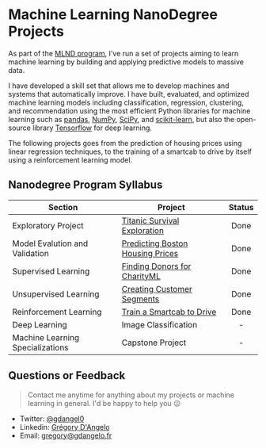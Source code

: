 # Machine Learning NanoDegree Projects

As part of the [MLND program](https://www.udacity.com/course/machine-learning-engineer-nanodegree--nd009), I've run a set of projects aiming to learn machine learning by building and applying predictive models to massive data.

I have developed a skill set that allows me to develop machines and systems that automatically improve. I have built, evaluated, and optimized machine learning models including classification, regression, clustering, and recommendation using the most efficient Python libraries for machine learning such as [pandas](http://pandas.pydata.org/), [NumPy](http://www.numpy.org/), [SciPy](https://www.scipy.org/), and [scikit-learn](http://scikit-learn.org/stable/), but also the open-source library [Tensorflow](https://www.tensorflow.org/) for deep learning.


The following projects goes from the prediction of housing prices using linear regression techniques, to the training of a smartcab to drive by itself using a reinforcement learning model.

## Nanodegree Program Syllabus

Section | Project | Status
--- | --- | :---:
Exploratory Project | [Titanic Survival Exploration](https://github.com/gdangelo/udacity-MLND/tree/master/projects/titanic_survival_exploration) | Done
Model Evalution and Validation | [Predicting Boston Housing Prices](https://github.com/gdangelo/udacity-MLND/tree/master/projects/boston_housing) | Done
Supervised Learning | [Finding Donors for CharityML](https://github.com/gdangelo/udacity-MLND/tree/master/projects/finding_donors) | Done
Unsupervised Learning | [Creating Customer Segments](https://github.com/gdangelo/udacity-MLND/tree/master/projects/customer_segments) | Done
Reinforcement Learning | [Train a Smartcab to Drive](https://github.com/gdangelo/udacity-MLND/tree/master/projects/smartcab) | Done
Deep Learning | Image Classification | -
Machine Learning Specializations | Capstone Project | -

## Questions or Feedback

> Contact me anytime for anything about my projects or machine learning in general. I'd be happy to help you :wink:

* Twitter: [@gdangel0](https://twitter.com/gdangel0)
* Linkedin: [Grégory D'Angelo](https://www.linkedin.com/in/gregorydangelo)
* Email: [gregory@gdangelo.fr](mailto:gregory@gdangelo.fr)
